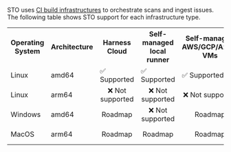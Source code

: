 STO uses [CI build infrastructures](/docs/continuous-integration/use-ci/set-up-build-infrastructure/which-build-infrastructure-is-right-for-me.md) to orchestrate scans and ingest issues. The following table shows STO support for each infrastructure type.

<table>
    <tr>
        <th>Operating System</th>
        <th>Architecture</th>
        <th>Harness Cloud</th>
        <th>Self-managed local runner</th>
        <th>Self-managed AWS/GCP/Azure VMs</th>
        <th>Self-managed Kubernetes cluster</th>
    </tr>
    <tr>
        <td>Linux</td>
        <td>amd64</td>
        <td align="left">✅ Supported</td>
        <td align="left">✅ Supported</td>
        <td align="left">✅ Supported</td>
        <td align="left">✅ Supported</td>
    </tr>
    <tr>
        <td>Linux</td>
        <td>arm64</td>
        <td align="center">❌ Not supported</td>
        <td align="center">❌ Not supported</td>
        <td align="center">❌ Not supported</td>
        <td align="center">❌ Not supported</td>
    </tr>
    <tr>
        <td>Windows</td>
        <td>amd64</td>
        <td align="center">Roadmap</td>
        <td align="center">❌ Not supported</td>
        <td align="center">Roadmap</td>
        <td align="center">❌ Not supported</td>
    </tr>
    <tr>
        <td>MacOS</td>
        <td>arm64</td>
        <td align="center">Roadmap</td>
        <td align="center">Roadmap</td>
        <td align="center">Roadmap</td>
        <td align="center">❌ Not supported</td>
    </tr>
</table>